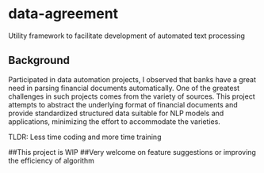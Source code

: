 # data-agreement
Utility framework to facilitate development of automated text processing

## Background
Participated in data automation projects, I observed that banks have a great need in parsing financial documents automatically. One of the greatest challenges in such projects comes from the variety of sources. This project attempts to abstract the underlying format of financial documents and provide standardized structured data suitable for NLP models and applications, minimizing the effort to accommodate the varieties.

TLDR: Less time coding and more time training

##This project is WIP
##Very welcome on feature suggestions or improving the efficiency of algorithm